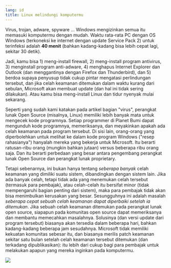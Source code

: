 ```yaml
---
lang: id
title: Linux melindungi komputermu
---
```


Virus, trojan, adware, spyware ... Windows mengizinkan semua itu memasuki komputermu dengan mudah. Waktu rata-rata PC dengan OS Windows (terkoneksi ke internet dengan update Service Pack 2) untuk terinfeksi adalah <b>40 menit</b> (bahkan kadang-kadang bisa lebih cepat lagi, sekitar 30 detik).

Jadi, kamu bisa 1) meng-install firewall, 2) meng-install program antivirus, 3) menginstall program anti-adware, 4) menghapus Internet Explorer dan Outlook (dan menggantinya dengan Firefox dan Thunderbird), dan 5) berdoa supaya penyusup tidak cukup pintar mengatasi perlindungan tersebut, dan jika celah keamanan ditemukan dalam waktu kurang dari sebulan, Microsoft akan membuat update (dan hal ini tidak sering dilakukan). Atau kamu bisa meng-install Linux dan tidur nyenyak mulai sekarang.

Seperti yang sudah kami katakan pada artikel bagian "virus", perangkat lunak Open Source (misalnya, Linux) memiliki lebih banyak mata untuk mengecek kode programnya. Setiap programmer di Planet Bumi dapat mengunduh kode programnya, memeriksanya, dan meyakinkan apakah ada celah keamanan pada program tersebut. Di sisi lain, orang-orang yang diperbolehkan untuk melihat ke dalam kode program Windows ("resep rahasianya") hanyalah mereka yang bekerja untuk Microsoft. Itu berarti ratusan-ribu orang (mungkin bahkan jutaan) versus beberapa ribu orang saja. Dan itu berarti perbedaan yang besar antara pengembang perangkat lunak Open Source dan perangkat lunak proprietary.

Tetapi sebenarnya, ini bukan hanya tentang <i>seberapa banyak</i> celah keamanan yang dimiliki suatu sistem, dibandingkan dengan sistem lain. Jika ada banyak celah, tetapi tidak ada yang menemukan celah tersebut (termasuk para pembajak), atau celah-celah itu bersifat minor (tidak mempengaruhi bagian penting dari sistem), maka para pembajak tidak akan bisa menimbulkan kerusakan yang besar. Sesungguhnya ini adalah masalah <i>seberapa cepat sebuah celah keamanan dapat diperbaiki setelah ia ditemukan</i>. Jika sebuah celah keamanan ditemukan pada perangkat lunak open source, siapapun pada komunitas open source dapat memeriksanya dan membantu memecahkan masalahnya. Solusinya (dan versi update dari program tersebut) biasanya akan tersedia dalam beberapa hari, bahkan kadang-kadang beberapa jam sesudahnya. Microsoft tidak memiliki kekuatan komunitas sebesar itu, dan biasanya merilis patch keamanan sekitar satu bulan setelah celah keamanan tersebut ditemukan (dan terkadang dipublikasikan): itu lebih dari cukup bagi para pembajak untuk melakukan apapun yang mereka inginkan pada komputermu.


<img src="Images/security_thumb.png" />





